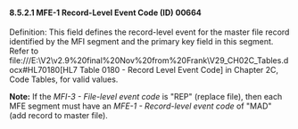 #### 8.5.2.1 MFE-1 Record-Level Event Code (ID) 00664

Definition: This field defines the record-level event for the master file record identified by the MFI segment and the primary key field in this segment. Refer to file:///E:\V2\v2.9%20final%20Nov%20from%20Frank\V29_CH02C_Tables.docx#HL70180[HL7 Table 0180 - Record Level Event Code] in Chapter 2C, Code Tables, for valid values.

**Note:** If the _MFI-3 - File-level event code_ is "REP" (replace file), then each MFE segment must have an _MFE-1 - Record-level event code_ of "MAD" (add record to master file).
